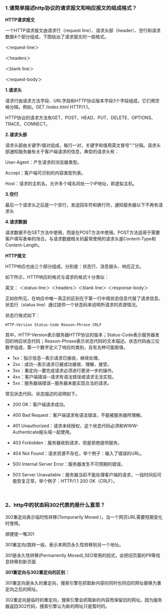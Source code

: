### 1.请简单描述http协议的请求报文和响应报文的组成格式？

**HTTP请求报文**

一个HTTP请求报文由请求行（request line）、请求头部（header）、空行和请求数据4个部分组成，下图给出了请求报文的一般格式。

＜request-line＞

＜headers＞

＜blank line＞

＜request-body＞

**1.请求头**

请求行由请求方法字段、URL字段和HTTP协议版本字段3个字段组成，它们用空格分隔。例如，GET /index.html HTTP/1.1。

HTTP协议的请求方法有GET、POST、HEAD、PUT、DELETE、OPTIONS、TRACE、CONNECT。

**2.请求头部**

请求头部由关键字/值对组成，每行一对，关键字和值用英文冒号“:”分隔。请求头部通知服务器有关于客户端请求的信息，典型的请求头有：

User-Agent：产生请求的浏览器类型。

Accept：客户端可识别的内容类型列表。

Host：请求的主机名，允许多个域名同处一个IP地址，即虚拟主机。

**3.空行**

最后一个请求头之后是一个空行，发送回车符和换行符，通知服务器以下不再有请求头

**4.请求数据**

请求数据不在GET方法中使用，而是在POST方法中使用。POST方法适用于需要客户填写表单的场合。与请求数据相关的最常使用的请求头是Content-Type和Content-Length。

**HTTP报文**

HTTP响应也由三个部分组成，分别是：状态行、消息报头、响应正文。

如下所示，HTTP响应的格式与请求的格式十分类似：

英文：
＜status-line＞
＜headers＞
＜blank line＞
＜response-body＞

正如你所见，在响应中唯一真正的区别在于第一行中用状态信息代替了请求信息。状态行（status line）通过提供一个状态码来说明所请求的资源情况。

状态行格式如下：

```
HTTP-Version Status-Code Reason-Phrase CRLF
```

其中，HTTP-Version表示服务器HTTP协议的版本；Status-Code表示服务器发回的响应状态代码；Reason-Phrase表示状态代码的文本描述。状态代码由三位数字组成，第一个数字定义了响应的类别，且有五种可能取值。

- 1xx：指示信息--表示请求已接收，继续处理。
- 2xx：成功--表示请求已被成功接收、理解、接受。
- 3xx：重定向--要完成请求必须进行更进一步的操作。
- 4xx：客户端错误--请求有语法错误或请求无法实现。
- 5xx：服务器端错误--服务器未能实现合法的请求。

常见状态代码、状态描述的说明如下。

- 200 OK：客户端请求成功。

- 400 Bad Request：客户端请求有语法错误，不能被服务器所理解。

- 401 Unauthorized：请求未经授权，这个状态代码必须和WWW-Authenticate报头域一起使用。

- 403 Forbidden：服务器收到请求，但是拒绝提供服务。

- 404 Not Found：请求资源不存在，举个例子：输入了错误的URL。

- 500 Internal Server  Error：服务器发生不可预期的错误。

- 503 Server Unavailable：服务器当前不能处理客户端的请求，一段时间后可能恢复正常，举个例子：HTTP/1.1 200 OK（CRLF）。

  ​

### 2、http中的状态码302代表的是什么意思？

302重定向表示临时性转移(Temporarily Moved )，当一个网页URL需要短期变化时使用。

顺便提一嘴301

301重定向/跳转一般，表示本网页永久性转移到另一个地址。

301是永久性转移(Permanently Moved),SEO常用的招式，会把旧页面的PR等信息转移到新页面

**301重定向与302重定向的区别：**

301重定向是永久的重定向，搜索引擎在抓取新内容的同时也将旧的网址替换为重定向之后的网址。

302重定向是临时的重定向，搜索引擎会抓取新的内容而保留旧的网址。因为服务器返回302代码，搜索引擎认为新的网址只是暂时的。



### 



